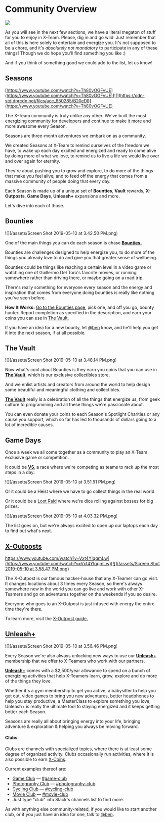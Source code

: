 # Community Overview

![](../../.gitbook/assets/community.jpg)

As you will see in the next few sections, we have a literal megaton of stuff for you to enjoy in X-Team. Please, dig in and go wild! Just remember that all of this is here solely to entertain and energize you. It's not supposed to be a chore, and it's _absolutely not mandatory_ to participate in any of these things! Though we do hope you'll find something you like :)

And if you think of something good we could add to the list, let us know!

## Seasons

[https://www.youtube.com/watch?v=Th80vOGFvUE](https://www.youtube.com/watch?v=Th80vOGFvUE)[![](https://cdn-std.dprcdn.net/files/acc_650285/B20eDl)](https://www.youtube.com/watch?v=Th80vOGFvUE)

The X-Team community is truly unlike any other. We've built the most energizing community for developers and continue to make it more and more awesome every Season.

Seasons are three-month adventures we embark on as a community.

We created Seasons at X-Team to remind ourselves of the freedom we have, to wake up each day excited and energized and ready to come alive by doing more of what we love, to remind us to live a life we would live over and over again for eternity.

They're about pushing you to grow and explore, to do more of the things that make you feel alive, and to feed off the energy that comes from a massive community of people doing that every day.

Each Season is made up of a unique set of **Bounties**, **Vault** rewards, **X-Outposts**, **Game Days**, **Unleash+** expansions and more.

Let's dive into each of those.

## **Bounties**

![](/assets/Screen Shot 2019-05-10 at 3.42.50 PM.png)

One of the main things you can do each season is chase [**Bounties.**](/xhq.x-team.com/bounties)

Bounties are challenges designed to help energize you, to do more of the things you already love to do and give you that greater sense of wellbeing.

Bounties could be things like reaching a certain level in a video game or watching one of Guillermo Del Toro's favorite movies, or running somewhere rather than driving there, or maybe going on a road trip.

There's really something for everyone every season and the energy and inspiration that comes from everyone doing bounties is really like nothing you've seen before.

**How It Works:** [Go to the Bounties page](/xhq.x-team.com/bounties), pick one, and off you go, bounty hunter. Report completion as specified in the description, and earn your coins you can use in [The Vault.](/xhq.x-team.com/vault)

If you have an idea for a new bounty, let [@ben](https://legacy.gitbook.com/book/x-team/x-team-remote-developer-guide-to-greatness/edit#) know, and he'll help you get it into the next season, if at all possible.

## The Vault

![](/assets/Screen Shot 2019-05-10 at 3.48.14 PM.png)

Now what's cool about Bounties is they earn you coins that you can use in [**The Vault**](/xhq.x-team.com/vault), which is our exclusive collectibles store.

And we enlist artists and creators from around the world to help design some beautiful and meaningful clothing and collectibles.

[**The Vault**](/xhq.x-team.com/vault) really is a celebration of all the things that energize us, from geek culture to programming and all these things we're passionate about.

You can even donate your coins to each Season's Spotlight Charities or any cause you support, which so far has led to thousands of dollars going to a lot of incredible causes.

## Game Days

Once a week we all come together as a community to play an X-Team exclusive game or competition.

It could be [**VS**](https://x-team.slack.com/messages/CGK10CSLU/), a race where we're competing as teams to rack up the most steps in a day:

![](/assets/Screen Shot 2019-05-10 at 3.51.51 PM.png)

Or it could be a Heist where we have to go collect things in the real world.

Or it could be a [Loot Raid](/xhq.x-team.com/raids) where we're dice rolling against bosses for big prizes:

![](/assets/Screen Shot 2019-05-10 at 4.03.32 PM.png)

The list goes on, but we're always excited to open up our laptops each day to find out what's next.



## [X-Outposts](/x-outpost.com)

[https://www.youtube.com/watch?v=Vxt4YIqqmLw](https://www.youtube.com/watch?v=Vxt4YIqqmLw)[![](/assets/Screen Shot 2019-05-10 at 3.58.47 PM.png)](https://www.youtube.com/watch?v=Vxt4YIqqmLw)

The X-Outpost is our famous hacker-house that any X-Teamer can go visit. It changes locations about 3 times every Season, so there's always somewhere new in the world you can go live and work with other X-Teamers and go on adventures together on the weekends if you so desire.

Everyone who goes to an X-Outpost is just infused with energy the entire time they're there.

To learn more, visit the [X-Outpost guide.](/good-reads/remote-lifestyle/README.md)



## [Unleash+](/xhq.x-team.com/unleash)

![](/assets/Screen Shot 2019-05-10 at 3.56.46 PM.png)

Every Season we're also always unlocking new ways to use our [**Unleash+**](/xhq.x-team.com/unleash) membership that we offer to X-Teamers who work with our partners.

[**Unleash+**](/xhq.x-team.com/unleash) comes with a $2,500/year allowance to spend on a bunch of energizing activities that help X-Teamers learn, grow, explore and do more of the things they love.

Whether it's a gym membership to get you active, a babysitter to help you get out, video games to bring you new adventures, better headphones to help you stay productive, a MasterClass to explore something you love, Unleash+ is really the ultimate tool to staying energized and it keeps getting better each Season.

Seasons are really all about bringing energy into your life, bringing adventure & exploration & helping you always be moving forward.

#### Clubs

Clubs are channels with specialized topics, where there is at least some degree of organized activity. Clubs occasionally run activities, where it is also possible to earn [X-Coins](../technicalities/technicalities.md#XTC).

Current examples thereof are:

* [Game Club](http://community.x-team.com/games) — [\#game-club](https://x-team.slack.com/messages/C3WV9FYGJ)
* [Photography Club](http://community.x-team.com/photography) — [\#photography-club](https://x-team.slack.com/messages/C79JCSBPH)
* [Cycling Club](http://community.x-team.com/cycling) — [\#cycling-club](https://x-team.slack.com/messages/C740KNBPA)
* [Movie Club](https://x-team.slack.com/messages/C521FJLVC/) — [\#movie-club](https://x-team.slack.com/messages/C521FJLVC/)
* Just type "club" into Slack's channels list to find more.

As with anything else community-related, if you would like to start another club, or if you just have an idea for one, talk to [@ben](https://x-team.slack.com/messages/D23Q0MCQ6).

